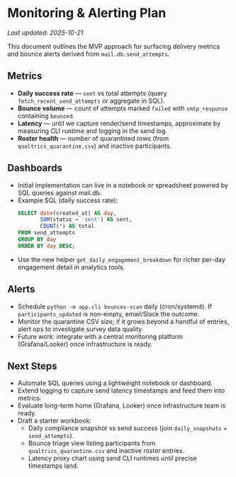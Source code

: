 # Monitoring & Alerting Plan

_Last updated: 2025-10-21_

This document outlines the MVP approach for surfacing delivery metrics and bounce alerts derived from `mail.db.send_attempts`.

## Metrics
- **Daily success rate** — `sent` vs total attempts (query `fetch_recent_send_attempts` or aggregate in SQL).
- **Bounce volume** — count of attempts marked `failed` with `smtp_response` containing `bounced`.
- **Latency** — until we capture render/send timestamps, approximate by measuring CLI runtime and logging in the send log.
- **Roster health** — number of quarantined rows (from `qualtrics_quarantine.csv`) and inactive participants.

## Dashboards
- Initial implementation can live in a notebook or spreadsheet powered by SQL queries against mail.db.
- Example SQL (daily success rate):
  ```sql
  SELECT date(created_at) AS day,
         SUM(status = 'sent') AS sent,
         COUNT(*) AS total
  FROM send_attempts
  GROUP BY day
  ORDER BY day DESC;
  ```
- Use the new helper `get_daily_engagement_breakdown` for richer per-day engagement detail in analytics tools.

## Alerts
- Schedule `python -m app.cli bounces-scan` daily (cron/systemd). If `participants_updated` is non-empty, email/Slack the outcome.
- Monitor the quarantine CSV size; if it grows beyond a handful of entries, alert ops to investigate survey data quality.
- Future work: integrate with a central monitoring platform (Grafana/Looker) once infrastructure is ready.

## Next Steps
- Automate SQL queries using a lightweight notebook or dashboard.
- Extend logging to capture send latency timestamps and feed them into metrics.
- Evaluate long-term home (Grafana, Looker) once infrastructure team is ready.
- Draft a starter workbook:
  - Daily compliance snapshot vs send success (join `daily_snapshots` + `send_attempts`).
  - Bounce triage view listing participants from `qualtrics_quarantine.csv` and inactive roster entries.
  - Latency proxy chart using send CLI runtimes until precise timestamps land.
